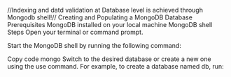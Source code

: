 //Indexing and datd validation at Database level is achieved through Mongodb shell!// Creating and Populating a MongoDB Database Prerequisites MongoDB installed on your local machine MongoDB shell Steps Open your terminal or command prompt.

Start the MongoDB shell by running the following command:

Copy code mongo Switch to the desired database or create a new one using the use command. For example, to create a database named db, run:
